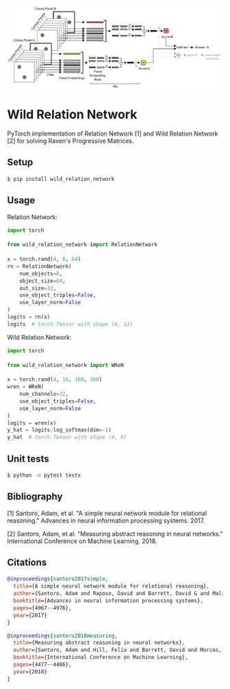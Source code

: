 ![image](wren.png)

# Wild Relation Network
PyTorch implementation of Relation Network [1] and Wild Relation Network [2] for solving Raven's Progressive Matrices.

## Setup
```bash
$ pip install wild_relation_network
```

## Usage
Relation Network:
```python
import torch

from wild_relation_network import RelationNetwork

x = torch.rand(4, 8, 64)
rn = RelationNetwork(
    num_objects=8,
    object_size=64,
    out_size=32,
    use_object_triples=False,
    use_layer_norm=False
)
logits = rn(x)
logits  # torch.Tensor with shape (4, 32)
```

Wild Relation Network:
```python
import torch

from wild_relation_network import WReN

x = torch.rand(4, 16, 160, 160)
wren = WReN(
    num_channels=32,
    use_object_triples=False,
    use_layer_norm=False
)
logits = wren(x)
y_hat = logits.log_softmax(dim=-1)
y_hat  # torch.Tensor with shape (4, 8)
```

## Unit tests
```bash
$ python -m pytest tests
```

## Bibliography
[1] Santoro, Adam, et al. "A simple neural network module for relational reasoning." Advances in neural information processing systems. 2017.

[2] Santoro, Adam, et al. "Measuring abstract reasoning in neural networks." International Conference on Machine Learning. 2018.

## Citations
```bibtex
@inproceedings{santoro2017simple,
  title={A simple neural network module for relational reasoning},
  author={Santoro, Adam and Raposo, David and Barrett, David G and Malinowski, Mateusz and Pascanu, Razvan and Battaglia, Peter and Lillicrap, Timothy},
  booktitle={Advances in neural information processing systems},
  pages={4967--4976},
  year={2017}
}
```

```bibtex
@inproceedings{santoro2018measuring,
  title={Measuring abstract reasoning in neural networks},
  author={Santoro, Adam and Hill, Felix and Barrett, David and Morcos, Ari and Lillicrap, Timothy},
  booktitle={International Conference on Machine Learning},
  pages={4477--4486},
  year={2018}
}
```
